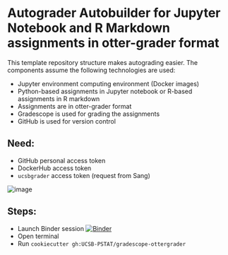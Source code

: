 # Autograder Autobuilder for Jupyter Notebook and R Markdown assignments in otter-grader format

This template repository structure makes autograding easier. The components assume the following technologies are used:
- Jupyter environment computing environment (Docker images)
- Python-based assignments in Jupyter notebook or R-based assignments in R markdown
- Assignments are in otter-grader format
- Gradescope is used for grading the assignments
- GitHub is used for version control

## Need: 
- GitHub personal access token
- DockerHub access token
- `ucsbgrader` access token (request from Sang)

![image](https://user-images.githubusercontent.com/1441512/111580418-b7878480-8774-11eb-9668-e7938b0754ac.png)

## Steps:
- Launch Binder session [![Binder](https://mybinder.org/badge_logo.svg)](https://mybinder.org/v2/gh/UCSB-PSTAT/gradescope-ottergrader/main?urlpath=lab)
- Open terminal
- Run `cookiecutter gh:UCSB-PSTAT/gradescope-ottergrader`
